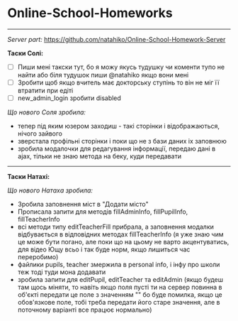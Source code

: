 # Online-School-Homeworks
---
*Server part:* https://github.com/natahiko/Online-School-Homework-Server

**Таски Солі:**
- [ ] Пиши мені такски тут, бо я можу якусь тудушку чи коменти тупо не найти або біля тудушок пиши @natahiko якщо вони мені
- [ ] Зробити щоб якщо вчитель має докторську ступінь то він не міг її втратити при едіті
- [ ] new_admin_login зробити disabled

*Що нового Соля зробила:*

- тепер під яким юзером заходиш - такі сторінки і відображаються, нічого зайвого
- зверстала профільні сторінки і поки що не з бази даних іх заповнюю
- зробила модалочки для редагування інформації, передаю дані в ajax, тільки не знаю метода на беку, куди передавати

---

**Таски Натахі:**

*Що нового Натаха зробила:*
* Зробила заповнення міст в "Додати місто"
* Прописала запити для методів fillAdminInfo, fillPupilInfo, fillTeacherInfo
* всі методи типу editTeacherFill прибрала, а заповнення модалки відбувається в відповідних методах fillTeacherInfo (я уже знаю чим це може бути погано, але поки що на цьому не варто акцентуватись, для відео Ющу всьо і так буде норм, якщо лишиться час переробимо)
* файлики pupils, teacher змержила в personal info, і інфу про школи теж тоді туди мона додавати
* зробила запити для editPupil, editTeacher та editAdmin (якщо будеш там щось міняти, то навіть якщо поля пусті ти на сервер повинна в об'єкті передати це поле з значенням "" бо буде помилка, якщо це обов'язкове поле, тобі треба передати його старе значення, але в поточному варіанті все працює нормально)